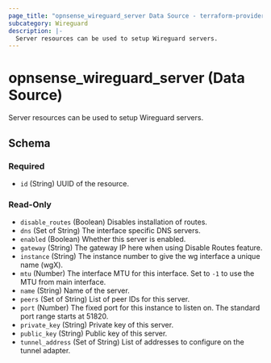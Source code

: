 ```yaml
---
page_title: "opnsense_wireguard_server Data Source - terraform-provider-opnsense"
subcategory: Wireguard
description: |-
  Server resources can be used to setup Wireguard servers.
---
```


# opnsense_wireguard_server (Data Source)

Server resources can be used to setup Wireguard servers.

<!-- schema generated by tfplugindocs -->
## Schema

### Required

- `id` (String) UUID of the resource.

### Read-Only

- `disable_routes` (Boolean) Disables installation of routes.
- `dns` (Set of String) The interface specific DNS servers.
- `enabled` (Boolean) Whether this server is enabled.
- `gateway` (String) The gateway IP here when using Disable Routes feature.
- `instance` (String) The instance number to give the wg interface a unique name (wgX).
- `mtu` (Number) The interface MTU for this interface. Set to `-1` to use the MTU from main interface.
- `name` (String) Name of the server.
- `peers` (Set of String) List of peer IDs for this server.
- `port` (Number) The fixed port for this instance to listen on. The standard port range starts at 51820.
- `private_key` (String) Private key of this server.
- `public_key` (String) Public key of this server.
- `tunnel_address` (Set of String) List of addresses to configure on the tunnel adapter.


